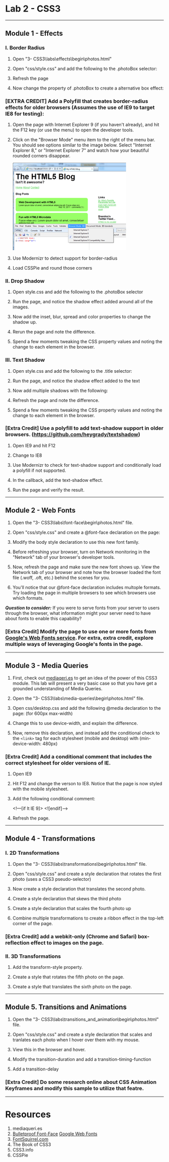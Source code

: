 # Lab 2 - CSS3

---
## Module 1 - Effects

### I. Border Radius

1. Open "3- CSS3\labs\effects\begin\photos.html"
	
2. Open "css/style.css" and add the following to the .photoBox selector:
	
3. Refresh the page
	
4. Now change the property of .photoBox to create a alternative box effect:
	
### **[EXTRA CREDIT]** Add a Polyfill that creates border-radius effects for older browsers (Assumes the use of IE9 to target IE8 for testing):

1. Open the page with Internet Explorer 9 (if you haven't already), and hit the F12 key (or use the menu) to open the developer tools.

2. Click on the "Browser Mode" menu item to the right of the menu bar. You should see options similar to the image below. Select "Internet Explorer 8," or "Internet Explorer 7" and watch how your beautiful rounded corners disappear.

	![Changing the Browser Mode in IE9's F12 Developer Tools](https://github.com/csell5/HTML5-Compiler/raw/master/2-%20HTML5%20Core/labs/assets/ie9BrowserMode.png "IE9 Browser Tools")

3. Use Modernizr to detect support for border-radius

4. Load CSSPie and round those corners

### II. Drop Shadow

1. Open style.css and add the following to the .photoBox selector

2. Run the page, and notice the shadow effect added around all of the images.

3. Now add the inset, blur, spread and color properties to change the shadow up.

4. Rerun the page and note the difference.

5. Spend a few moments tweaking the CSS property values and noting the change to each element in the browser.

### III. Text Shadow

1. Open style.css and add the following to the .title selector:

2. Run the page, and notice the shadow effect added to the text

3. Now add multiple shadows with the following:

4. Refresh the page and note the difference.

5. Spend a few moments tweaking the CSS property values and noting the change to each element in the browser.

### **[Extra Credit]** Use a polyfill to add text-shadow support in older browsers. (https://github.com/heygrady/textshadow)

1. Open IE9 and hit F12

2. Change to IE8

3. Use Modernizr to check for text-shadow support and conditionally load a polyfill if not supported.

4. In the callback, add the text-shadow effect.

5. Run the page and verify the result.

---
## Module 2 - Web Fonts

1. Open the "3- CSS3\labs\font-face\begin\photos.html" file.

2. Open "css/style.css" and create a @font-face declaration on the page:

3. Modify the body style declaration to use this new font family. 

4. Before refreshing your browser, turn on Network monitoring in the "Network" tab of your browser's developer tools.

5. Now, refresh the page and make sure the new font shows up. View the Network tab of your browser and note how the browser loaded the font file (.woff, .oft, etc.) behind the scenes for you.

6. You'll notice that our @font-face declaration includes multople formats. Try loading the page in multiple browsers to see which browsers use which formats.

***Question to consider:*** If you were to serve fonts from your server to users through the browser, what information might your server need to have about fonts to enable this capability?

### **[Extra Credit]** Modify the page to use one or more fonts from  [Google's Web Fonts service](http://www.google.com/webfonts). For extra, extra credit, explore multiple ways of leveraging Google's fonts in the page.  

---
## Module 3 - Media Queries

1. First, check out [mediaqeri.es](http://mediaqueri.es) to get an idea of the power of this CSS3 module. This lab will present a very basic case so that you have get a grounded understanding of Media Queries.

2. Open the "3- CSS3\labs\media-queries\begin\photos.html" file.

3. Open css/desktop.css and add the following @media declaration to the page: (for 600px max-width)

4. Change this to use device-width, and explain the difference.

5. Now, remove this declaration, and instead add the conditional check to the `<link>` tag for each stylesheet (mobile and desktop) with (min-device-width: 480px)

### **[Extra Credit]** Add a conditional comment that includes the correct stylesheet for older versions of IE.

1. Open IE9
2. Hit F12 and change the verson to IE8. Notice that the page is now styled with the mobile stylesheet.
3. Add the following conditional comment:

	<!—[if lt IE 9]>
		<link href="desktop.css" rel="stylesheet" media="screen"> 	<![endif]—>

4. Refresh the page.

---
## Module 4 - Transformations

### I. 2D Transformations

1. Open the "3- CSS3\labs\transformations\begin\photos.html" file.

2. Open "css/style.css" and create a style declaration that rotates the first photo (uses a CSS3 pseudo-selector)

3. Now create a style declaration that translates the second photo.

4. Create a style declaration that skews the third photo

5. Create a style declaration that scales the fourth photo up

6. Combine multiple transformations to create a ribbon effect in the top-left corner of the page.

### **[Extra Credit]** add a webkit-only (Chrome and Safari) box-reflection effect to images on the page.

### II. 3D Transformations
1. Add the transform-style property.

2. Create a style that rotates the fifth photo on the page.

3. Create a style that translates the sixth photo on the page.

---
## Module 5. Transitions and Animations

1. Open the "3- CSS3\labs\transitions_and_animation\begin\photos.html" file.

2. Open "css/style.css" and create a style declaration that scales and tranlates each photo when I hover over them with my mouse.

3. View this in the browser and hover.

4. Modify the transition-duration and add a transition-timing-function

5. Add a transition-delay

### **[Extra Credit]** Do some research online about CSS Animation Keyframes and modify this sample to utilize that featre.

---
# Resources

1. mediaqueri.es
2. [Bulletproof Font-Face](http://paulirish.com/2009/bulletproof-font-face-implementation-syntax/)
[Google Web Fonts](http://www.google.com/webfonts)
3. [FontSquirrel.com](http://www.fontsquirrel.com/fontface/generator)
4. The Book of CSS3
5. CSS3.info
6. CSSPie